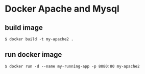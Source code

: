 # Docker Apache and Mysql

## build image
```
$ docker build -t my-apache2 .
```
## run docker image
``` 
$ docker run -d --name my-running-app -p 8080:80 my-apache2
```
